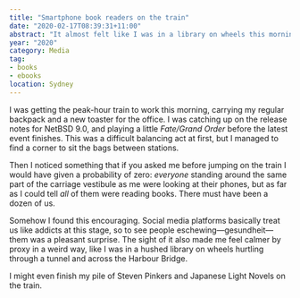 ```yaml
---
title: "Smartphone book readers on the train"
date: "2020-02-17T08:39:31+11:00"
abstract: "It almost felt like I was in a library on wheels this morning."
year: "2020"
category: Media
tag:
- books
- ebooks
location: Sydney
---
```

I was getting the peak-hour train to work this morning, carrying my regular backpack and a new toaster for the office. I was catching up on the release notes for NetBSD 9.0, and playing a little *Fate/Grand Order* before the latest event finishes. This was a difficult balancing act at first, but I managed to find a corner to sit the bags between stations. 

Then I noticed something that if you asked me before jumping on the train I would have given a probability of zero: *everyone* standing around the same part of the carriage vestibule as me were looking at their phones, but as far as I could tell *all* of them were reading books. There must have been a dozen of us.

Somehow I found this encouraging. Social media platforms basically treat us like addicts at this stage, so to see people eschewing&mdash;gesundheit&mdash;them was a pleasant surprise. The sight of it also made me feel calmer by proxy in a weird way, like I was in a hushed library on wheels hurtling through a tunnel and across the Harbour Bridge.

I might even finish my pile of Steven Pinkers and Japanese Light Novels on the train.


